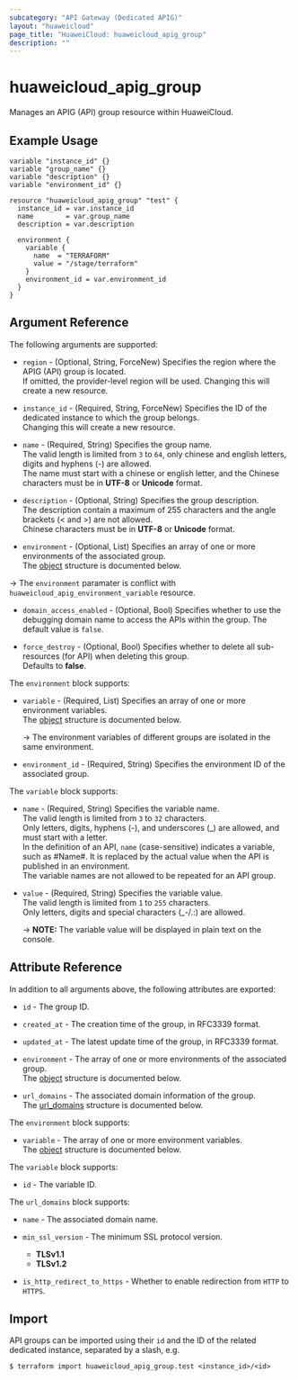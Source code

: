```yaml
---
subcategory: "API Gateway (Dedicated APIG)"
layout: "huaweicloud"
page_title: "HuaweiCloud: huaweicloud_apig_group"
description: ""
---
```


# huaweicloud_apig_group

Manages an APIG (API) group resource within HuaweiCloud.

## Example Usage

```hcl
variable "instance_id" {}
variable "group_name" {}
variable "description" {}
variable "environment_id" {}

resource "huaweicloud_apig_group" "test" {
  instance_id = var.instance_id
  name        = var.group_name
  description = var.description

  environment {
    variable {
      name  = "TERRAFORM"
      value = "/stage/terraform"
    }
    environment_id = var.environment_id
  }
}
```

## Argument Reference

The following arguments are supported:

* `region` - (Optional, String, ForceNew) Specifies the region where the APIG (API) group is located.  
  If omitted, the provider-level region will be used. Changing this will create a new resource.

* `instance_id` - (Required, String, ForceNew) Specifies the ID of the dedicated instance to which the group belongs.  
  Changing this will create a new resource.

* `name` - (Required, String) Specifies the group name.  
  The valid length is limited from `3` to `64`, only chinese and english letters, digits and hyphens (-) are
  allowed.  
  The name must start with a chinese or english letter, and the Chinese characters must be in **UTF-8** or **Unicode**
  format.

* `description` - (Optional, String) Specifies the group description.  
  The description contain a maximum of 255 characters and the angle brackets (< and >) are not allowed.  
  Chinese characters must be in **UTF-8** or **Unicode** format.

* `environment` - (Optional, List) Specifies an array of one or more environments of the associated group.  
  The [object](#group_environment) structure is documented below.

 -> The `environment` paramater is conflict with `huaweicloud_apig_environment_variable` resource.

* `domain_access_enabled` - (Optional, Bool) Specifies whether to use the debugging domain name to access the APIs
  within the group. The default value is `false`.

* `force_destroy` - (Optional, Bool) Specifies whether to delete all sub-resources (for API) when deleting this group.  
  Defaults to **false**.

<a name="group_environment"></a>
The `environment` block supports:

* `variable` - (Required, List) Specifies an array of one or more environment variables.  
  The [object](#group_environment_variable) structure is documented below.

  -> The environment variables of different groups are isolated in the same environment.

* `environment_id` - (Required, String) Specifies the environment ID of the associated group.

<a name="group_environment_variable"></a>
The `variable` block supports:

* `name` - (Required, String) Specifies the variable name.  
  The valid length is limited from `3` to `32` characters.  
  Only letters, digits, hyphens (-), and underscores (_) are allowed, and must start with a letter.  
  In the definition of an API, `name` (case-sensitive) indicates a variable, such as #Name#.
  It is replaced by the actual value when the API is published in an environment.  
  The variable names are not allowed to be repeated for an API group.

* `value` - (Required, String) Specifies the variable value.  
  The valid length is limited from `1` to `255` characters.  
  Only letters, digits and special characters (_-/.:) are allowed.

  -> **NOTE:** The variable value will be displayed in plain text on the console.

## Attribute Reference

In addition to all arguments above, the following attributes are exported:

* `id` - The group ID.

* `created_at` - The creation time of the group, in RFC3339 format.

* `updated_at` - The latest update time of the group, in RFC3339 format.

* `environment` - The array of one or more environments of the associated group.  
  The [object](#group_environment_attr) structure is documented below.

* `url_domains` - The associated domain information of the group.  
  The [url_domains](#group_url_domains_attr) structure is documented below.

<a name="group_environment_attr"></a>
The `environment` block supports:

* `variable` - The array of one or more environment variables.  
  The [object](#group_environment_variable_attr) structure is documented below.

<a name="group_environment_variable_attr"></a>
The `variable` block supports:

* `id` - The variable ID.

<a name="group_url_domains_attr"></a>
The `url_domains` block supports:

* `name` - The associated domain name.

* `min_ssl_version` - The minimum SSL protocol version.
  + **TLSv1.1**
  + **TLSv1.2**

* `is_http_redirect_to_https` - Whether to enable redirection from `HTTP` to `HTTPS`.

## Import

API groups can be imported using their `id` and the ID of the related dedicated instance, separated by a slash, e.g.

```shell
$ terraform import huaweicloud_apig_group.test <instance_id>/<id>
```
